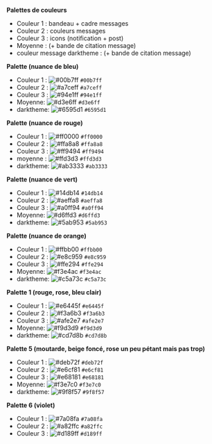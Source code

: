 **Palettes de couleurs**
  * Couleur 1 : bandeau + cadre messages
  * Couleur 2 : couleurs messages
  * Couleur 3 : icons (notification + post)
  * Moyenne : (+ bande de citation message)
  * couleur message darktheme : (+ bande de citation message)


**Palette (nuance de bleu)**
* Couleur 1 : ![#00b7ff](https://via.placeholder.com/15/00b7ff/000000?text=+) `#00b7ff`
* Couleur 2 : ![#a7ceff](https://via.placeholder.com/15/a7ceff/000000?text=+) `#a7ceff`
* Couleur 3 : ![#94e1ff](https://via.placeholder.com/15/94e1ff/000000?text=+) `#94e1ff`
* Moyenne: ![#d3e6ff](https://via.placeholder.com/15/d3e6ff/000000?text=+) `#d3e6ff`
* darktheme: ![#6595d1](https://via.placeholder.com/15/6595d1/000000?text=+) `#6595d1`

**Palette  (nuance de rouge)**
* Couleur 1 : ![#ff0000](https://via.placeholder.com/15/ff0000/000000?text=+) `#ff0000`
* Couleur 2 : ![#ffa8a8](https://via.placeholder.com/15/ffa8a8/000000?text=+) `#ffa8a8`
* Couleur 3 : ![#ff9494](https://via.placeholder.com/15/ff9494/000000?text=+) `#ff9494`
* moyenne   : ![#ffd3d3](https://via.placeholder.com/15/ffd3d3/000000?text=+) `#ffd3d3`
* darktheme: ![#ab3333](https://via.placeholder.com/15/ab3333/000000?text=+) `#ab3333`

**Palette  (nuance de vert)**
* Couleur 1 : ![#14db14](https://via.placeholder.com/15/14db14/000000?text=+) `#14db14`
* Couleur 2 : ![#aeffa8](https://via.placeholder.com/15/aeffa8/000000?text=+) `#aeffa8`
* Couleur 3 : ![#a0ff94](https://via.placeholder.com/15/a0ff94/000000?text=+) `#a0ff94`
* Moyenne: ![#d6ffd3](https://via.placeholder.com/15/d6ffd3/000000?text=+) `#d6ffd3`
* darktheme: ![#5ab953](https://via.placeholder.com/15/5ab953/000000?text=+) `#5ab953`


**Palette  (nuance de orange)**
* Couleur 1 : ![#ffbb00](https://via.placeholder.com/15/ffbb00/000000?text=+) `#ffbb00`
* Couleur 2 : ![#e8c959](https://via.placeholder.com/15/e8c959/000000?text=+) `#e8c959`
* Couleur 3 : ![#ffe294](https://via.placeholder.com/15/ffe294/000000?text=+) `#ffe294`
* Moyenne: ![#f3e4ac](https://via.placeholder.com/15/f3e4ac/000000?text=+) `#f3e4ac`
* darktheme: ![#c5a73c](https://via.placeholder.com/15/c5a73c/000000?text=+) `#c5a73c`

**Palette 1 (rouge, rose, bleu clair)**
* Couleur 1 : ![#e6445f](https://via.placeholder.com/15/e6445f/000000?text=+) `#e6445f`
* Couleur 2 : ![#f3a6b3](https://via.placeholder.com/15/f3a6b3/000000?text=+) `#f3a6b3`
* Couleur 3 : ![#afe2e7](https://via.placeholder.com/15/afe2e7/000000?text=+) `#afe2e7`
* Moyenne: ![#f9d3d9](https://via.placeholder.com/15/f9d3d9/000000?text=+) `#f9d3d9`
* darktheme: ![#cd7d8b](https://via.placeholder.com/15/cd7d8b/000000?text=+) `#cd7d8b`


**Palette 5 (moutarde, beige foncé, rose un peu pétant mais pas trop)**
* Couleur 1 : ![#deb72f](https://via.placeholder.com/15/deb72f/000000?text=+) `#deb72f`
* Couleur 2 : ![#e6cf81](https://via.placeholder.com/15/e6cf81/000000?text=+) `#e6cf81`
* Couleur 3 : ![#e68181](https://via.placeholder.com/15/e68181/000000?text=+) `#e68181`
* Moyenne: ![#f3e7c0](https://via.placeholder.com/15/f3e7c0/000000?text=+) `#f3e7c0`
* darktheme: ![#9f8f57](https://via.placeholder.com/15/6595d1/000000?text=+) `#9f8f57`

**Palette 6 (violet)**
* Couleur 1 : ![#7a08fa](https://via.placeholder.com/15/7a08fa/000000?text=+) `#7a08fa`
* Couleur 2 : ![#a82ffc](https://via.placeholder.com/15/a82ffc/000000?text=+) `#a82ffc`
* Couleur 3 : ![#d189ff](https://via.placeholder.com/15/e68181/000000?text=+) `#d189ff`
